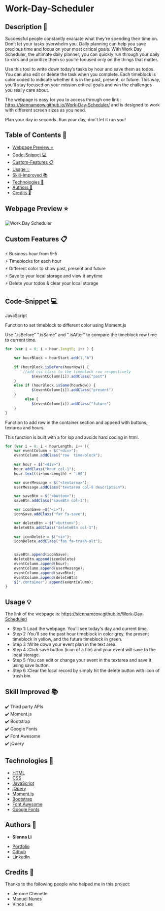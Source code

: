 # Work-Day-Scheduler

## Description 📝 

Successful people constantly evaluate what they're spending their time on. Don’t let your tasks overwhelm you. Daily planning can help you save precious time and focus on your most critical goals. With Work Day Scheduler, the ultimate daily planner, you can quickly run through your daily to-do’s and prioritize them so you’re focused only on the things that matter.

Use this tool to write down today’s tasks by hour and save them as todos. You can also edit or delete the task when you complete. Each timeblock is color coded to indicate whether it is in the past, present, or future. This way, you’ll stay focused on your mission critical goals and win the challenges you really care about.

The webpage is easy for you to access through one link : https://siennameow.github.io/Work-Day-Scheduler/ and is designed to work with different screen sizes as you need.

Plan your day in seconds. Run your day, don’t let it run you!


## Table of Contents 📖

* [Webpage Preview ⭐](#webpage-preview-)
* [Code-Snippet 💻](#code-snippet-)
* [Custom-Features 📋](#custom-features-)
* [Usage 💡](#usage-)
* [Skill-Improved 📚](#skill-improved-)
* [Technologies 🔧](#technologies-)
* [Authors 👩](#authors-)
* [Credits 🙌](#credits-)

## Webpage Preview ⭐
 
 
 ![Work Day Scheduler](https://user-images.githubusercontent.com/101283174/162354325-7bdad536-41ee-4526-afb6-15eca08440eb.gif)



## Custom Features 📋

⚡️ Business hour from 9-5\
⚡️ Timeblocks for each hour\
⚡️ Different color to show past, present and future\
⚡️ Save to your local storage and view it anytime\
⚡️ Delete your todos & clear your local storage

## Code-Snippet 💻

JavaScript

Function to set timeblock to different color using Moment.js

Use ".isBefore" ".isSame" and ".isAfter" to compare the timeblock row time to current time.

```JavaScript
for (var i = 0; i < hour.length; i++ ) {

    var hourBlock = hourStart.add(1,"h")
    
    if (hourBlock.isBefore(hourNow)) {
        //add css class to the timeblock row respectively
            $(eventColumn[i]).addClass("past")
    } 
    else if (hourBlock.isSame(hourNow)) {
            $(eventColumn[i]).addClass("present")
    }      
         else { 
            $(eventColumn[i]).addClass("future")
    }
}
```


Function to add row in the container section and append with buttons, textarea and hours.

This function is built with a for lop and avoids hard coding in html.

```JavaScript
for (var i = 0; i < hourLength; i++ ){
    var eventColumn = $("<div>");
    eventColumn.addClass("row  time-block");
        
    var hour = $("<div>")
    hour.addClass("hour col-1");
    hour.text((i+hourLength) + ":00")

    var userMessage = $("<textarea>");
    userMessage.addClass("textarea col-9 description");

    var saveBtn = $("<button>");
    saveBtn.addClass("saveBtn col-1");

    var iconSave =$("<i>");
    iconSave.addClass("far fa-save");

    var deleteBtn = $("<button>");
    deleteBtn.addClass("deleteBtn col-1");
        
    var iconDelete = $("<i>");
    iconDelete.addClass("fas fa-trash-alt");


    saveBtn.append(iconSave);
    deleteBtn.append(iconDelete)
    eventColumn.append(hour);
    eventColumn.append(userMessage);
    eventColumn.append(saveBtn);
    eventColumn.append(deleteBtn)
    $(".container").append(eventColumn);
}
```


## Usage 💡

The link of the webpage is: https://siennameow.github.io/Work-Day-Scheduler/

- Step 1: Load the webpage. You'll see today's day and current time.
- Step 2 :You'll see the past hour timeblock in color grey, the present timeblock in yellow, and the future timeblock in green.
- Step 3 :Write down your event plan in the text area.
- Step 4 :Click save button (icon of a file) and your event will save to the local storage.
- Step 5 :You can edit or change your event in the textarea and save it using save button.
- Step 6 :Clear the local record by simply hit the delete button with icon of trash bin.


## Skill Improved 📚
✔️ Third party APIs\
✔️ Moment.js\
✔️ Bootstrap\
✔️ Google Fonts\
✔️ Font Awesome\
✔️ jQuery


## Technologies 🔧

* [HTML](https://developer.mozilla.org/en-US/docs/Web/HTML)
* [CSS](https://developer.mozilla.org/en-US/docs/Web/CSS)
* [JavaScript](https://developer.mozilla.org/en-US/docs/Web/JavaScript)
* [jQuery](https://jquery.com/)
* [Moment.js](https://momentjs.com/)
* [Bootstrap](https://getbootstrap.com/)
* [Font Awesome](https://fontawesome.com/)
* [Google Fonts](https://fonts.google.com//)

## Authors 👩

* **Sienna Li** 

- [Portfolio](#)
- [Github](https://github.com/siennameow)
- [LinkedIn](https://www.linkedin.com/in/hexuanli/)


## Credits 🙌

Thanks to the following people who helped me in this project:
- Jerome Chenette
- Manuel Nunes
- Vince Lee
